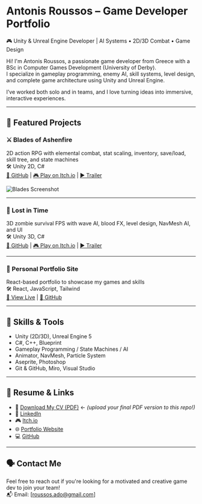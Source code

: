 # Antonis Roussos – Game Developer Portfolio

🎮 Unity & Unreal Engine Developer | AI Systems • 2D/3D Combat • Game Design

Hi! I'm Antonis Roussos, a passionate game developer from Greece with a BSc in Computer Games Development (University of Derby).  
I specialize in gameplay programming, enemy AI, skill systems, level design, and complete game architecture using Unity and Unreal Engine.

I’ve worked both solo and in teams, and I love turning ideas into immersive, interactive experiences.

---

## 🚀 Featured Projects

### ⚔️ Blades of Ashenfire
2D action RPG with elemental combat, stat scaling, inventory, save/load, skill tree, and state machines  
🛠️ Unity 2D, C#  
[🔗 GitHub](https://github.com/RoussosAdo/RPG-GAME-) | [🎮 Play on Itch.io](https://ohestisgames.itch.io/blades-of-ashenfire-demo) | [▶️ Trailer](https://www.youtube.com/watch?v=bPJu3oj72P8)

![Blades Screenshot](https://img.itch.zone/aW1hZ2UvMzY3MDA0Ni8yMTgzOTE0Ni5wbmc=/original/z4wq%2FQ.png)

---

### 🧟 Lost in Time
3D zombie survival FPS with wave AI, blood FX, level design, NavMesh AI, and UI  
🛠️ Unity 3D, C#  
[🔗 GitHub](https://github.com/ApolloEs/GameDev2025) | [🎮 Play on Itch.io](https://ohestisgames.itch.io/lost-in-time) | [▶️ Trailer](https://www.youtube.com/watch?v=Q-f2iF8xw68)

---

### 💼 Personal Portfolio Site
React-based portfolio to showcase my games and skills  
🛠️ React, JavaScript, Tailwind  
[🔗 View Live](https://antonis-roussos-portfolio.netlify.app) | [🔗 GitHub](https://github.com/RoussosAdo/react-portfolio)

---

## 🧠 Skills & Tools

- Unity (2D/3D), Unreal Engine 5
- C#, C++, Blueprint
- Gameplay Programming / State Machines / AI
- Animator, NavMesh, Particle System
- Aseprite, Photoshop
- Git & GitHub, Miro, Visual Studio

---

## 📄 Resume & Links

- 📄 [Download My CV (PDF)](link-to-your-CV.pdf) ← *(upload your final PDF version to this repo!)*  
- 💼 [LinkedIn](https://www.linkedin.com/in/antonis-roussos-1a05b72b2/)  
- 🎮 [Itch.io](https://ohestisgames.itch.io)  
- 🌐 [Portfolio Website](https://antonis-roussos-portfolio.netlify.app)  
- 💻 [GitHub](https://github.com/RoussosAdo)

---

## 🗣️ Contact Me

Feel free to reach out if you're looking for a motivated and creative game dev to join your team!  
📬 Email: [roussos.ado@gmail.com]

